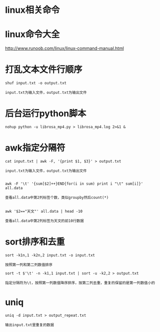 linux相关命令
============

# linux命令大全

http://www.runoob.com/linux/linux-command-manual.html


# 打乱文本文件行顺序

```linux
shuf input.txt -o output.txt

input.txt为输入文件，output.txt为输出文件
```


# 后台运行python脚本

```linux
nohup python -u librosa_mp4.py > librosa_mp4.log 2>&1 &
```

# awk指定分隔符
```shell
cat input.txt | awk -F, '{print $1, $3}' > output.txt

input.txt为输入文件，output.txt为输出文件


awk -F '\t' '{sum[$2]++}END{for(i in sum) print i "\t" sum[i]}' all.data

查看all.data中第2列标签个数，类似groupby然后count(*)


awk '$2=="天文"' all.data | head -10

查看all.data中第2列标签为天文的前10行数据
```

# sort排序和去重

```shell
sort -k1n,1 -k2n,2 input.txt -o input.txt

按照第一列和第二列数值排序

sort -t $'\t' -n -k1,1 input.txt | sort -u -k2,2 > output.txt

指定分隔符为\t，按照第一列数值降序排序，按第二列去重，重复的保留的是第一列数值小的
``` 

# uniq
```linux
uniq -d input.txt > output_repeat.txt

输出input.txt里重复的数据
```




